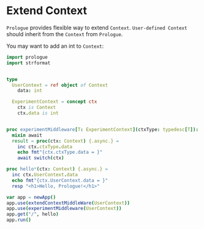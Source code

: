 # Extend Context

`Prologue` provides flexible way to extend `Context`. `User-defined Context` should inherit from the `Context` from `Prologue`.

You may want to add an int to `Context`:

```nim
import prologue
import strformat


type
  UserContext = ref object of Context
    data: int

  ExperimentContext = concept ctx
    ctx is Context
    ctx.data is int


proc experimentMiddleware[T: ExperimentContext](ctxType: typedesc[T]): HandlerAsync =
  mixin await
  result = proc(ctx: Context) {.async.} =
    inc ctx.ctxType.data
    echo fmt"{ctx.ctxType.data = }"
    await switch(ctx)

proc hello*(ctx: Context) {.async.} =
  inc ctx.UserContext.data
  echo fmt"{ctx.UserContext.data = }"
  resp "<h1>Hello, Prologue!</h1>"

var app = newApp()
app.use(extendContextMiddleWare(UserContext))
app.use(experimentMiddleware(UserContext))
app.get("/", hello)
app.run()
```
